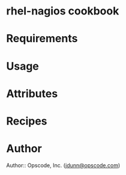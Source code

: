 # rhel-nagios cookbook

# Requirements

# Usage

# Attributes

# Recipes

# Author

Author:: Opscode, Inc. (<jdunn@opscode.com>)
